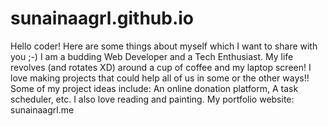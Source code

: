 # sunainaagrl.github.io
Hello coder! Here are some things about myself which I want to share with you ;-)
I am a budding Web Developer and a Tech Enthusiast. My life revolves (and rotates XD) around a cup of coffee and my laptop screen!
I love making projects that could help all of us in some or the other ways!! 
Some of my project ideas include: An online donation platform, A task scheduler, etc.
I also love reading and painting.
My portfolio website: sunainaagrl.me

